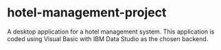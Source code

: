# hotel-management-project

A desktop application for a hotel management system. This application is coded using Visual Basic with IBM Data Studio as the chosen backend.
